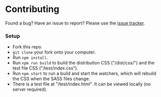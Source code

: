 # Contributing

Found a bug? Have an issue to report? Please use the [issue tracker](https://github.com/jbarreiros/bs4-utilities-for-bs3/issues).

### Setup

* Fork this repo.
* `git clone` your fork onto your computer.
* Run `npm install`.
* Run `npm run build` to build the distribution CSS ("/dist/css/") and the test file CSS ("/test/index.css").
* Run `npm start` to run a build and start the watchers, which will rebuild the CSS when the SASS files change.
* There is a test file at "/test/index.html". It can be viewed locally (no server required).
